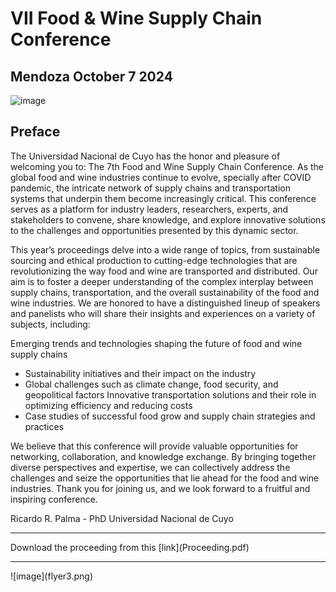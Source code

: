 # VII Food & Wine Supply Chain Conference

## Mendoza October 7 2024

![image](https://github.com/user-attachments/assets/9bcae4cc-4a03-478d-8807-1e6e1ad51534)

## Preface

The Universidad Nacional de Cuyo has the honor and pleasure of welcoming you to:
The 7th Food and Wine Supply Chain Conference.
As the global food and wine industries continue to evolve, specially after COVID pandemic, the intricate
network of supply chains and transportation systems that underpin them become increasingly critical. This
conference serves as a platform for industry leaders, researchers, experts, and stakeholders to convene, share
knowledge, and explore innovative solutions to the challenges and opportunities presented by this dynamic
sector.

This year’s proceedings delve into a wide range of topics, from sustainable sourcing and ethical production
to cutting-edge technologies that are revolutionizing the way food and wine are transported and distributed.
Our aim is to foster a deeper understanding of the complex interplay between supply chains, transportation,
and the overall sustainability of the food and wine industries.
We are honored to have a distinguished lineup of speakers and panelists who will share their insights and
experiences on a variety of subjects, including:

Emerging trends and technologies shaping the future of food and wine supply chains

* Sustainability initiatives and their impact on the industry
* Global challenges such as climate change, food security, and geopolitical factors Innovative
transportation solutions and their role in optimizing efficiency and reducing costs
* Case studies of successful food grow and supply chain strategies and practices

We believe that this conference will provide valuable opportunities for networking, collaboration, and
knowledge exchange. By bringing together diverse perspectives and expertise, we can collectively
address the challenges and seize the opportunities that lie ahead for the food and wine industries.
Thank you for joining us, and we look forward to a fruitful and inspiring conference.


Ricardo R. Palma - PhD
Universidad Nacional de Cuyo

<hr>
Download the proceeding from this 
[link](Proceeding.pdf) 

<hr>
![image](flyer3.png)


